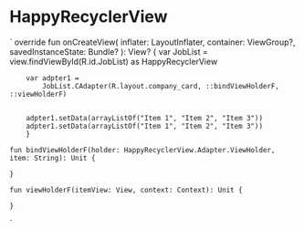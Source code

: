 # HappyRecyclerView



`  override fun onCreateView(
        inflater: LayoutInflater, container: ViewGroup?,
        savedInstanceState: Bundle?
    ): View? {
    var  JobList =  view.findViewById(R.id.JobList) as HappyRecyclerView<String>
       
        var adpter1 =
            JobList.CAdapter(R.layout.company_card, ::bindViewHolderF, ::viewHolderF)
     

        adpter1.setData(arrayListOf("Item 1", "Item 2", "Item 3"))
        adpter1.setData(arrayListOf("Item 1", "Item 2", "Item 3"))
        }

    fun bindViewHolderF(holder: HappyRecyclerView.Adapter.ViewHolder, item: String): Unit {

    }

    fun viewHolderF(itemView: View, context: Context): Unit {

    }

`

